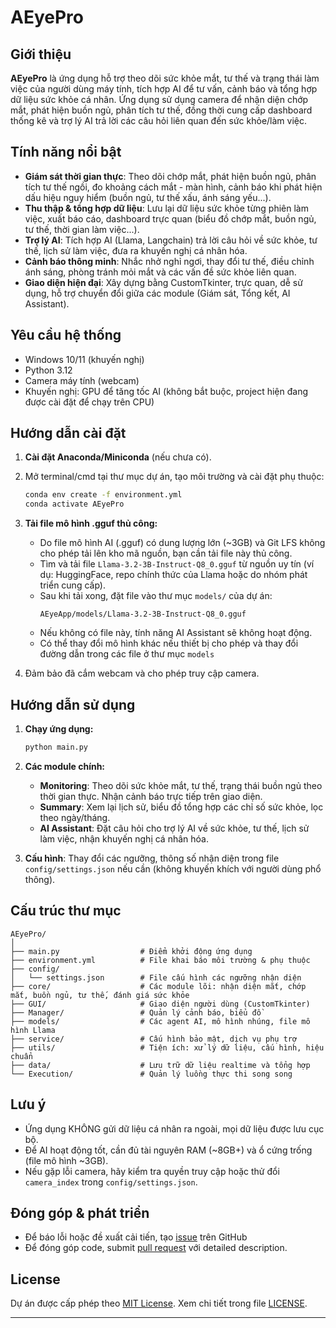 # AEyePro

## Giới thiệu

**AEyePro** là ứng dụng hỗ trợ theo dõi sức khỏe mắt, tư thế và trạng thái làm việc của người dùng máy tính, tích hợp AI để tư vấn, cảnh báo và tổng hợp dữ liệu sức khỏe cá nhân. Ứng dụng sử dụng camera để nhận diện chớp mắt, phát hiện buồn ngủ, phân tích tư thế, đồng thời cung cấp dashboard thống kê và trợ lý AI trả lời các câu hỏi liên quan đến sức khỏe/làm việc.

## Tính năng nổi bật

- **Giám sát thời gian thực**: Theo dõi chớp mắt, phát hiện buồn ngủ, phân tích tư thế ngồi, đo khoảng cách mắt - màn hình, cảnh báo khi phát hiện dấu hiệu nguy hiểm (buồn ngủ, tư thế xấu, ánh sáng yếu...).
- **Thu thập & tổng hợp dữ liệu**: Lưu lại dữ liệu sức khỏe từng phiên làm việc, xuất báo cáo, dashboard trực quan (biểu đồ chớp mắt, buồn ngủ, tư thế, thời gian làm việc...).
- **Trợ lý AI**: Tích hợp AI (Llama, Langchain) trả lời câu hỏi về sức khỏe, tư thế, lịch sử làm việc, đưa ra khuyến nghị cá nhân hóa.
- **Cảnh báo thông minh**: Nhắc nhở nghỉ ngơi, thay đổi tư thế, điều chỉnh ánh sáng, phòng tránh mỏi mắt và các vấn đề sức khỏe liên quan.
- **Giao diện hiện đại**: Xây dựng bằng CustomTkinter, trực quan, dễ sử dụng, hỗ trợ chuyển đổi giữa các module (Giám sát, Tổng kết, AI Assistant).

## Yêu cầu hệ thống

- Windows 10/11 (khuyến nghị)
- Python 3.12
- Camera máy tính (webcam)
- Khuyến nghị: GPU để tăng tốc AI (không bắt buộc, project hiện đang được cài đặt để chạy trên CPU)

## Hướng dẫn cài đặt

1. **Cài đặt Anaconda/Miniconda** (nếu chưa có).
2. Mở terminal/cmd tại thư mục dự án, tạo môi trường và cài đặt phụ thuộc:
   ```bash
   conda env create -f environment.yml
   conda activate AEyePro
   ```
3. **Tải file mô hình .gguf thủ công:**
   - Do file mô hình AI (.gguf) có dung lượng lớn (~3GB) và Git LFS không cho phép tải lên kho mã nguồn, bạn cần tải file này thủ công.
   - Tìm và tải file `Llama-3.2-3B-Instruct-Q8_0.gguf` từ nguồn uy tín (ví dụ: HuggingFace, repo chính thức của Llama hoặc do nhóm phát triển cung cấp).
   - Sau khi tải xong, đặt file vào thư mục `models/` của dự án:
     ```
     AEyeApp/models/Llama-3.2-3B-Instruct-Q8_0.gguf
     ```
   - Nếu không có file này, tính năng AI Assistant sẽ không hoạt động.
   - Có thể thay đổi mô hình khác nếu thiết bị cho phép và thay đổi đường dẫn trong các file ở thư mục `models`

4. Đảm bảo đã cắm webcam và cho phép truy cập camera.

## Hướng dẫn sử dụng

1. **Chạy ứng dụng:**
   ```bash
   python main.py
   ```
2. **Các module chính:**
   - **Monitoring**: Theo dõi sức khỏe mắt, tư thế, trạng thái buồn ngủ theo thời gian thực. Nhận cảnh báo trực tiếp trên giao diện.
   - **Summary**: Xem lại lịch sử, biểu đồ tổng hợp các chỉ số sức khỏe, lọc theo ngày/tháng.
   - **AI Assistant**: Đặt câu hỏi cho trợ lý AI về sức khỏe, tư thế, lịch sử làm việc, nhận khuyến nghị cá nhân hóa.

3. **Cấu hình**: Thay đổi các ngưỡng, thông số nhận diện trong file `config/settings.json` nếu cần (không khuyến khích với người dùng phổ thông).

## Cấu trúc thư mục

```
AEyePro/
│
├── main.py                  # Điểm khởi động ứng dụng
├── environment.yml          # File khai báo môi trường & phụ thuộc
├── config/
│   └── settings.json        # File cấu hình các ngưỡng nhận diện
├── core/                    # Các module lõi: nhận diện mắt, chớp mắt, buồn ngủ, tư thế, đánh giá sức khỏe
├── GUI/                     # Giao diện người dùng (CustomTkinter)
├── Manager/                 # Quản lý cảnh báo, biểu đồ
├── models/                  # Các agent AI, mô hình nhúng, file mô hình Llama
├── service/                 # Cấu hình bảo mật, dịch vụ phụ trợ
├── utils/                   # Tiện ích: xử lý dữ liệu, cấu hình, hiệu chuẩn
├── data/                    # Lưu trữ dữ liệu realtime và tổng hợp
└── Execution/               # Quản lý luồng thực thi song song
```

## Lưu ý

- Ứng dụng KHÔNG gửi dữ liệu cá nhân ra ngoài, mọi dữ liệu được lưu cục bộ.
- Để AI hoạt động tốt, cần đủ tài nguyên RAM (~8GB+) và ổ cứng trống (file mô hình ~3GB).
- Nếu gặp lỗi camera, hãy kiểm tra quyền truy cập hoặc thử đổi `camera_index` trong `config/settings.json`.

## Đóng góp & phát triển

- Để báo lỗi hoặc đề xuất cải tiến, tạo [issue](https://github.com/phuhoangg/AEyePro/issues) trên GitHub
- Để đóng góp code, submit [pull request](https://github.com/phuhoangg/AEyePro/pulls) với detailed description.

## License

Dự án được cấp phép theo [MIT License](https://opensource.org/licenses/MIT). Xem chi tiết trong file [LICENSE](LICENSE).

---
